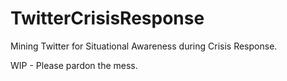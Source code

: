 # TwitterCrisisResponse
Mining Twitter for Situational Awareness during Crisis Response.

WIP - Please pardon the mess.
